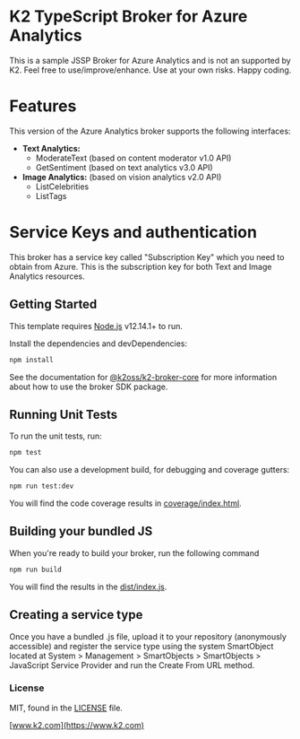 # K2 TypeScript Broker for Azure Analytics

This is a sample JSSP Broker for Azure Analytics and is not an supported by K2.  Feel free to use/improve/enhance. Use at your own risks. Happy coding. 


# Features

  This version of the Azure Analytics broker supports the following interfaces:
  - **Text Analytics:**
    - ModerateText (based on content moderator v1.0 API)
    - GetSentiment (based on text analytics v3.0 API)
  - **Image Analytics:** (based on vision analytics v2.0 API)
    - ListCelebrities
    - ListTags
 
 # Service Keys and authentication
 This broker has a service key called "Subscription Key" which you need to obtain from Azure. This is the subscription key for both Text and Image Analytics resources.

## Getting Started

This template requires [Node.js](https://nodejs.org/) v12.14.1+ to run.

Install the dependencies and devDependencies:

```bash
npm install
```

See the documentation for [@k2oss/k2-broker-core](https://www.npmjs.com/package/@k2oss/k2-broker-core)
for more information about how to use the broker SDK package.

## Running Unit Tests
To run the unit tests, run:

```bash
npm test
```

You can also use a development build, for debugging and coverage gutters:

```bash
npm run test:dev
```

You will find the code coverage results in [coverage/index.html](./coverage/index.html).

## Building your bundled JS
When you're ready to build your broker, run the following command

```bash
npm run build
```

You will find the results in the [dist/index.js](./dist/index.js).

## Creating a service type
Once you have a bundled .js file, upload it to your repository (anonymously
accessible) and register the service type using the system SmartObject located
at System > Management > SmartObjects > SmartObjects > JavaScript Service
Provider and run the Create From URL method.

### License

MIT, found in the [LICENSE](./LICENSE) file.

[www.k2.com](https://www.k2.com)
